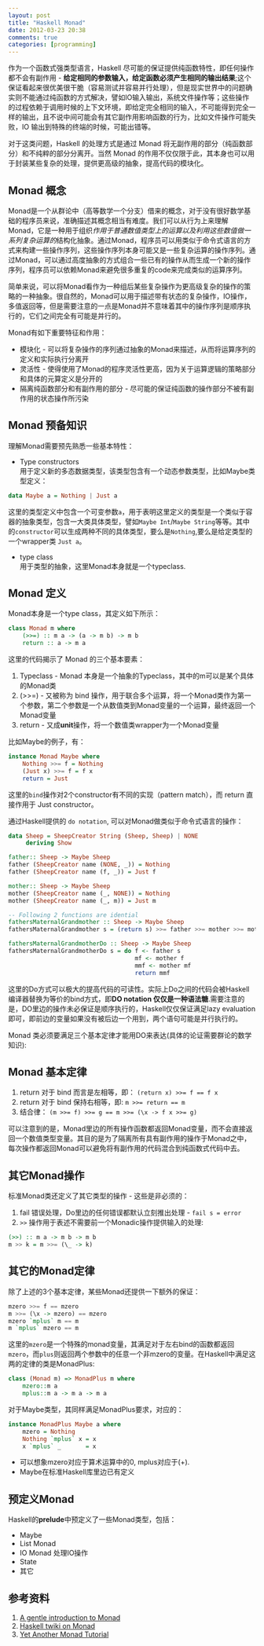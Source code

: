 ```yaml
---
layout: post
title: "Haskell Monad"
date: 2012-03-23 20:38
comments: true
categories: [programming]
---
```


作为一个函数式强类型语言，Haskell 尽可能的保证提供纯函数特性，即任何操作都不会有副作用  - **给定相同的参数输入，给定函数必须产生相同的输出结果**;这个保证看起来很优美很干脆（容易测试并容易并行处理），但是现实世界中的问题确实则不能通过纯函数的方式解决，譬如IO输入输出，系统文件操作等；这些操作的过程依赖于调用时候的上下文环境，即给定完全相同的输入，不可能得到完全一样的输出，且不说中间可能会有其它副作用影响函数的行为，比如文件操作可能失败，IO 输出到特殊的终端的时候，可能出错等。

对于这类问题，Haskell 的处理方式是通过 Monad 将无副作用的部分（纯函数部分）和不纯粹的部分分离开。当然 Monad 的作用不仅仅限于此，其本身也可以用于封装某些复杂的处理，提供更高级的抽象，提高代码的模块化。

<!--more-->

## Monad 概念
Monad是一个从群论中（高等数学一个分支）借来的概念，对于没有很好数学基础的程序员来说，准确描述其概念相当有难度。我们可以从行为上来理解Monad，它是一种用于组织*作用于普通数值类型上的运算以及利用这些数值做一系列复杂运算的*结构化抽象。通过Monad，程序员可以用类似于命令式语言的方式来构建一些操作序列，这些操作序列本身可能又是一些复杂运算的操作序列。通过Monad，可以通过高度抽象的方式组合一些已有的操作从而生成一个新的操作序列，程序员可以依赖Monad来避免很多重复的code来完成类似的运算序列。

简单来说，可以将Monad看作为一种组后某些复杂操作为更高级复杂的操作的策略的一种抽象。很自然的，Monad可以用于描述带有状态的复杂操作，IO操作，多值返回等，但是需要注意的一点是Monad并不意味着其中的操作序列是顺序执行的，它们之间完全有可能是并行的。

Monad有如下重要特征和作用：   

* 模块化 - 可以将复杂操作的序列通过抽象的Monad来描述，从而将运算序列的定义和实际执行分离开    
* 灵活性 - 使得使用了Monad的程序灵活性更高，因为关于运算逻辑的策略部分和具体的元算定义是分开的       
* 隔离纯函数部分和有副作用的部分 - 尽可能的保证纯函数的操作部分不被有副作用的状态操作所污染   

## Monad 预备知识

理解Monad需要预先熟悉一些基本特性：   
- Type constructors   
用于定义新的多态数据类型，该类型包含有一个动态参数类型，比如Maybe类型定义：
``` haskell
data Maybe a = Nothing | Just a
```
这里的类型定义中包含一个可变参数`a`，用于表明这里定义的类型是一个类似于容器的抽象类型，包含一大类具体类型，譬如`Maybe Int`/`Maybe String`等等。其中的`constructor`可以生成两种不同的具体类型，要么是`Nothing`,要么是给定类型的一个wrapper类 `Just a`。

- type class  
用于类型的抽象，这里Monad本身就是一个typeclass.

## Monad 定义

Monad本身是一个type class，其定义如下所示：
``` haskell
class Monad m where
    (>>=) :: m a -> (a -> m b) -> m b
    return :: a -> m a
```

这里的代码揭示了 Monad 的三个基本要素：

1. Typeclass - Monad 本身是一个抽象的Typeclass，其中的m可以是某个具体的Monad类   
2. (>>=) - 又被称为 bind 操作，用于联合多个运算，将一个Monad类作为第一个参数，第二个参数是一个从数值类到Monad变量的一个运算，最终返回一个Monad变量     
3. return - 又成**unit**操作，将一个数值类wrapper为一个Monad变量    

比如Maybe的例子，有：
``` haskell
instance Monad Maybe where
    Nothing >>= f = Nothing
    (Just x) >>= f = f x
    return = Just
```
这里的`bind`操作对2个constructor有不同的实现（pattern match），而 return 直接作用于 Just constructor。

通过Haskell提供的 `do notation`, 可以对Monad做类似于命令式语言的操作：
``` haskell
data Sheep = SheepCreator String (Sheep, Sheep) | NONE
     deriving Show

father:: Sheep -> Maybe Sheep
father (SheepCreator name (NONE, _)) = Nothing
father (SheepCreator name (f, _)) = Just f

mother:: Sheep -> Maybe Sheep
mother (SheepCreator name (_, NONE)) = Nothing
mother (SheepCreator name (_, m)) = Just m

-- Following 2 functions are idential
fathersMaternalGrandmother :: Sheep -> Maybe Sheep
fathersMaternalGrandmother s = (return s) >>= father >>= mother >>= mother

fathersMaternalGrandmotherDo :: Sheep -> Maybe Sheep
fathersMaternalGrandmotherDo s = do f <- father s
                                    mf <- mother f
                                    mmf <- mother mf
                                    return mmf
```

这里的Do方式可以极大的提高代码的可读性。实际上Do之间的代码会被Haskell编译器替换为等价的bind方式，即**DO notation 仅仅是一种语法糖**.需要注意的是，DO里边的操作未必保证是顺序执行的，Haskell仅仅保证满足lazy evaluation即可，即前边的变量如果没有被后边一个用到，两个语句可能是并行执行的。

Monad 类必须要满足三个基本定律才能用DO来表达(具体的论证需要群论的数学知识):  

## Monad 基本定律

1. return 对于 bind 而言是左相等，即： `(return x) >>= f == f x`  
2. return 对于 bind 保持右相等，即: `m >>= return == m`   
3. 结合律： `(m >>= f) >>= g == m >>= (\x -> f x >>= g)`   

可以注意到的是，Monad里边的所有操作函数都返回Monad变量，而不会直接返回一个数值类型变量。其目的是为了隔离所有具有副作用的操作于Monad之中，每次操作都返回Monad可以避免将有副作用的代码混合到纯函数式代码中去。

## 其它Monad操作

标准Monad类还定义了其它类型的操作 - 这些是非必须的：  

1. fail 错误处理，Do里边的任何错误都默认立刻推出处理 - `fail s = error`   
2. `>>` 操作用于表述不需要前一个Monadic操作提供输入的处理:    
``` haskell
(>>) :: m a -> m b -> m b
m >> k = m >>= (\_ -> k)
```

## 其它的Monad定律

除了上述的3个基本定律，某些Monad还提供一下额外的保证：  
``` haskell
mzero >>= f == mzero
m >>= (\x -> mzero) == mzero
mzero `mplus` m == m
m `mplus` mzero == m
```
这里的`mzero`是一个特殊的monad变量，其满足对于左右bind的函数都返回`mzero`，而`plus`则返回两个参数中的任意一个非mzero的变量。在Haskell中满足这两的定律的类是MonadPlus:
``` haskell
class (Monad m) => MonadPlus m where
    mzero::m a
    mplus::m a -> m a -> m a
```

对于Maybe类型，其同样满足MonadPlus要求，对应的：
``` haskell
instance MonadPlus Maybe a where
    mzero = Nothing
    Nothing `mplus` x = x
    x `mplus` _       = x
```

* 可以想象mzero对应于算术运算中的0, mplus对应于(+).  
* Maybe在标准Haskell库里边已有定义   

## 预定义Monad

Haskell的**prelude**中预定义了一些Monad类型，包括：  
- Maybe   
- List Monad  
- IO Monad  处理IO操作  
- State  
- 其它  

## 参考资料
1. [A gentle introduction to Monad](http://www.haskell.org/tutorial/monads.html)
2. [Haskell twiki on Monad](http://www.haskell.org/haskellwiki/Monad)
3. [Yet Another Monad Tutorial](http://mvanier.livejournal.com/3917.html)
